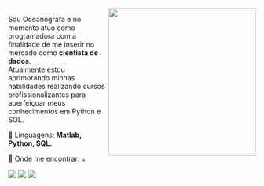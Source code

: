 <img align="right" width="300" src="https://i.pinimg.com/originals/16/69/e5/1669e57761ccc67fa5e31a09a54764d0.gif" />

<p align="left"> 
  Sou Oceanógrafa e no momento atuo como programadora com a finalidade de me inserir no mercado como <strong>cientista de dados</strong>.<br> 
  Atualmente estou aprimorando minhas habilidades realizando cursos profissionalizantes para aperfeiçoar meus conhecimentos em Python e SQL.
</p>

<p align="left">
  🌷 Linguagens: <strong>Matlab, Python, SQL.</strong>
</p>

<p align="left">
  💌 Onde me encontrar: ⤵️
</p>
  
<p align="left">
  <a href="#" alt="gmail">
 <a href="https://mail.google.com/mail/u/biahabdon1@gmail.com" target-"_blank"><img src="https://img.shields.io/badge/-Gmail-FF0000?style=flat-square&labelColor=FF0000&logo=gmail&logoColor=white&link=https://mail.google.com/mail/u/biahabdon1@gmail.com" /></a>

  <a href="#" alt="linkedin">
  <a href="https://www.linkedin.com/in/beatriz-abdon/" target-"_blank"><img src="https://img.shields.io/badge/-Linkedin-0e76a8?style=flat-square&logo=Linkedin&logoColor=white&link=https://www.linkedin.com/in/beatriz-abdon/" /></a>

  <a href="#" alt="gmail">
    <a href="https://www.instagram.com/beatrizabdon/" target-"_blank"><img src="https://img.shields.io/badge/-Instagram-DF0174?style=flat-square&labelColor=DF0174&logo=instagram&logoColor=white&link=https://www.instagram.com/beatrizabdon/"/></a>
</p>  

